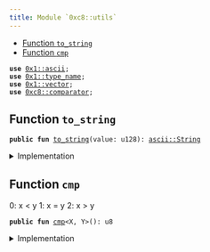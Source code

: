 ```yaml
---
title: Module `0xc8::utils`
---
```




-  [Function `to_string`](#0xc8_utils_to_string)
-  [Function `cmp`](#0xc8_utils_cmp)


<pre><code><b>use</b> <a href="../move-stdlib/ascii.md#0x1_ascii">0x1::ascii</a>;
<b>use</b> <a href="../move-stdlib/type_name.md#0x1_type_name">0x1::type_name</a>;
<b>use</b> <a href="../move-stdlib/vector.md#0x1_vector">0x1::vector</a>;
<b>use</b> <a href="../bfc-system/comparator.md#0xc8_comparator">0xc8::comparator</a>;
</code></pre>



<a name="0xc8_utils_to_string"></a>

## Function `to_string`



<pre><code><b>public</b> <b>fun</b> <a href="../bfc-system/utils.md#0xc8_utils_to_string">to_string</a>(value: u128): <a href="../move-stdlib/ascii.md#0x1_ascii_String">ascii::String</a>
</code></pre>



<details>
<summary>Implementation</summary>


<pre><code><b>public</b> <b>fun</b> <a href="../bfc-system/utils.md#0xc8_utils_to_string">to_string</a>(<b>mut</b> value: u128): String {
    <b>if</b> (value == 0) {
        <b>return</b> <a href="../move-stdlib/ascii.md#0x1_ascii_string">ascii::string</a>(b"0")
    };
    <b>let</b> <b>mut</b> buffer = <a href="../move-stdlib/vector.md#0x1_vector_empty">vector::empty</a>&lt;u8&gt;();
    <b>while</b> (value != 0) {
        <a href="../move-stdlib/vector.md#0x1_vector_push_back">vector::push_back</a>(&<b>mut</b> buffer, ((48 + value % 10) <b>as</b> u8));
        value = value / 10;
    };
    <a href="../move-stdlib/vector.md#0x1_vector_reverse">vector::reverse</a>(&<b>mut</b> buffer);
    <a href="../move-stdlib/ascii.md#0x1_ascii_string">ascii::string</a>(buffer)
}
</code></pre>



</details>

<a name="0xc8_utils_cmp"></a>

## Function `cmp`

0: x < y  1: x = y  2: x > y


<pre><code><b>public</b> <b>fun</b> <a href="../bfc-system/utils.md#0xc8_utils_cmp">cmp</a>&lt;X, Y&gt;(): u8
</code></pre>



<details>
<summary>Implementation</summary>


<pre><code><b>public</b> <b>fun</b> <a href="../bfc-system/utils.md#0xc8_utils_cmp">cmp</a>&lt;X, Y&gt;(): u8 {
    <b>let</b> comp = <a href="../bfc-system/comparator.md#0xc8_comparator_compare">comparator::compare</a>(&get&lt;X&gt;(), &get&lt;Y&gt;());
    <b>if</b> (<a href="../bfc-system/comparator.md#0xc8_comparator_is_equal">comparator::is_equal</a>(&comp)) {
        1
    } <b>else</b> <b>if</b> (<a href="../bfc-system/comparator.md#0xc8_comparator_is_smaller_than">comparator::is_smaller_than</a>(&comp)) {
        0
    } <b>else</b> {
        2
    }
}
</code></pre>



</details>
